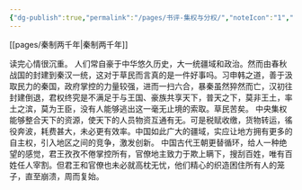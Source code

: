 ```yaml
---
{"dg-publish":true,"permalink":"/pages/书评-集权与分权/","noteIcon":"1","created":"2023-04-21T21:29:10.109+08:00","updated":""}
---
```


[[pages/秦制两千年\|秦制两千年]]  

读完心情很沉重。
人们常自豪于中华悠久历史，大一统疆域和政治。然而由春秋战国的封建到秦汉一统，这对于草民而言真的是一件好事吗。习申韩之道，善于汲取民力的秦国，政府掌控的力量较强，进而一扫六合，暴秦虽然猝然而亡，汉初往封建倒退，君权终究是不满足于与王国、豪族共享天下，普天之下，莫非王土，率土之滨，莫为王臣，没有人能够逃出这一毫无止境的索取。草民苦矣。
中央集权能够整合天下的资源，使天下的人员物资互通有无。可是税赋收缴，货物转运，徭役奔波，耗费甚大，未必更有效率。中国如此广大的疆域，实应让地方拥有更多的自主权，引入地区之间的竞争，激发创新。
中国古代王朝更替循环，给人一种绝望的感觉，君王孜孜不倦掌控所有，官僚地主致力于欺上瞒下，搜刮百姓，唯有百姓任人宰割。但君王和官僚也未必就高枕无忧，他们精心的织造困住所有人的笼子，直至崩溃，周而复始。
